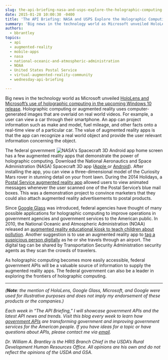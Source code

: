 ```yaml
---
slug: the-api-briefing-nasa-and-usps-explore-the-holographic-computing-frontier
date: 2015-01-28 10:00:30 -0400
title: 'The API Briefing: NASA and USPS Explore the Holographic Computing Frontier'
summary: 'Big news in the technology world as Microsoft unveiled HoloLens and Microsoft’s use of holographic computing in the upcoming Windows 10 release. Holographic computing or augmented reality uses computer-generated images that are overlaid on real world videos. For example, a user can view a car through their smartphone. An app can project information such as'
authors:
  - bbrantley
topics:
  - api
  - augmented-reality
  - mobile-apps
  - nasa
  - national-oceanic-and-atmospheric-administration
  - NOAA
  - United States Postal Service
  - virtual-augmented-reality-community
  - wednesday-api-briefing

---
```


Big news in the technology world as Microsoft unveiled <a href="http://www.microsoft.com/microsoft-hololens/en-us" target="_blank">HoloLens and Microsoft’s use of holographic computing in the upcoming Windows 10 release</a>. Holographic computing or augmented reality uses computer-generated images that are overlaid on real world videos. For example, a user can view a car through their smartphone. An app can project information such as make and model, fuel mileage, and other facts onto a real-time view of a particular car. The value of augmented reality apps is that the app can recognize a real world object and provide the user relevant information concerning the object.

<img src="https://s3.amazonaws.com/digitalgov/_legacy-img/2015/01/250-x-444-NASA-Spacecraft-3D-Android-app-home-screen.jpg" alt="NASA's Spacecraft 3D Android app home screen" align="right">The federal government has a few augmented reality apps that demonstrate the power of holographic computing. Download the National Aeronautics and Space Administration (NASA) Spacecraft 3D app (<a href="https://itunes.apple.com/us/app/spacecraft-3d/id541089908?mt=8" target="_blank">Apple </a>or <a href="https://play.google.com/store/apps/details?id=gov.nasa.jpl.spacecraft3D" target="_blank">Android</a>). After installing the app, you can view a three-dimensional model of the Curiosity Mars rover in stunning detail on your front lawn. During the 2014 Holidays, a <a href="http://www.washingtonpost.com/blogs/federal-eye/wp/2014/12/01/postal-service-features-augmented-reality-in-holiday-app-heres-how-it-works/" target="_blank">Postal Service augmented reality app</a> allowed users to view animated messages whenever the user scanned one of the Postal Service’s blue mail boxes. This was a demonstration project to convince marketers that they could also attach augmented reality advertisements to postal products.

Since <a href="http://www.google.com/glass/start/" target="_blank">Google Glass</a> was introduced, federal agencies have thought of many possible applications for holographic computing to improve operations in government agencies and government services to the American public. In 2010, the National Oceanic and Atmospheric Administration (NOAA) released an <a href="http://fcw.com/articles/2012/08/15/home-page-management-augmented-reality.aspx?admgarea=TC_GOV20" target="_blank">augmented reality educational kiosk to teach children about pollution</a>. Another suggestion is to use an augmented reality app to <a href="http://www.fedtechmagazine.com/article/2013/10/how-augmented-reality-can-help-federal-agencies" target="_blank">tag a suspicious person digitally</a> as he or she travels through an airport. The digital tag can be shared by Transportation Security Administration security agents as they scan the crowds of travelers.

As holographic computing becomes more easily accessible, federal government APIs will be a valuable source of information to supply the augmented reality apps. The federal government can also be a leader in exploring the frontiers of holographic computing.

---

_(**Note**: the mention of HoloLens, Google Glass, Microsoft, and Google were used for illustrative purposes and does not imply my endorsement of these products or the companies.)_ 

_Each week in “The API Briefing,” I will showcase government APIs and the latest API news and trends. Visit this blog every week to learn how [government APIs](https://www.digitalgov.gov/2013/04/30/apis-in-government/) are transforming government and improving government services for the American people. If you have ideas for a topic or have questions about APIs, please contact me via [email](mailto:bill.brantley@wdc.usda.gov)._

_Dr. William A. Brantley is the HRIS Branch Chief in the USDA’s Rural Development Human Resources Office. All opinions are his own and do not reflect the opinions of the USDA and GSA._
